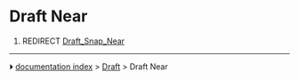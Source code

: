 # Draft Near
1.  REDIRECT [Draft_Snap_Near](Draft_Snap_Near.md)



---
⏵ [documentation index](../README.md) > [Draft](Draft_Workbench.md) > Draft Near

